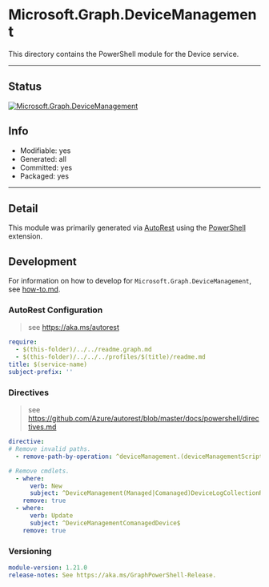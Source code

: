 <!-- region Generated -->
# Microsoft.Graph.DeviceManagement
This directory contains the PowerShell module for the Device service.

---
## Status
[![Microsoft.Graph.DeviceManagement](https://img.shields.io/powershellgallery/v/Microsoft.Graph.DeviceManagement.svg?style=flat-square&label=Microsoft.Graph.DeviceManagement "Microsoft.Graph.DeviceManagement")](https://www.powershellgallery.com/packages/Microsoft.Graph.DeviceManagement/)

## Info
- Modifiable: yes
- Generated: all
- Committed: yes
- Packaged: yes

---
## Detail
This module was primarily generated via [AutoRest](https://github.com/Azure/autorest) using the [PowerShell](https://github.com/Azure/autorest.powershell) extension.

## Development
For information on how to develop for `Microsoft.Graph.DeviceManagement`, see [how-to.md](how-to.md).
<!-- endregion -->

### AutoRest Configuration

> see https://aka.ms/autorest

``` yaml
require:
  - $(this-folder)/../../readme.graph.md
  - $(this-folder)/../../../profiles/$(title)/readme.md
title: $(service-name)
subject-prefix: ''
```

### Directives

> see https://github.com/Azure/autorest/blob/master/docs/powershell/directives.md

``` yaml
directive:
# Remove invalid paths.
  - remove-path-by-operation: ^deviceManagement.(deviceManagementScripts.userRunStates.deviceRunStates_.*|groupPolicyConfigurations.definitionValues.presentationValues_.*|deviceShellScripts.userRunStates.deviceRunStates_.*)$

# Remove cmdlets.
  - where:
      verb: New
      subject: ^DeviceManagement(Managed|Comanaged)DeviceLogCollectionRequest$
    remove: true
  - where:
      verb: Update
      subject: ^DeviceManagementComanagedDevice$
    remove: true
```
### Versioning

``` yaml
module-version: 1.21.0
release-notes: See https://aka.ms/GraphPowerShell-Release.
```
